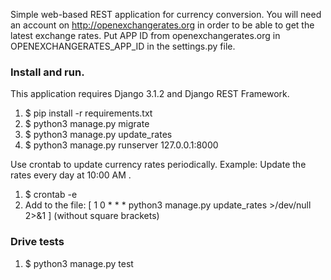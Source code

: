 Simple web-based REST application for currency conversion. 
You will need an account on http://openexchangerates.org in order to be able to get the latest exchange rates.
Put APP ID from openexchangerates.org in OPENEXCHANGERATES_APP_ID in the settings.py file.

### Install and run.
This application requires Django 3.1.2 and Django REST Framework.
1. $ pip install -r requirements.txt
2. $ python3 manage.py migrate
3. $ python3 manage.py update_rates
4. $ python3 manage.py runserver 127.0.0.1:8000

Use crontab to update currency rates periodically.
Example: Update the rates every day at 10:00 AM .
1. $ crontab -e
2. Add to the file: [ 1 0 * * * python3 manage.py update_rates >/dev/null 2>&1 ] (without square brackets)

### Drive tests
1. $ python3 manage.py test